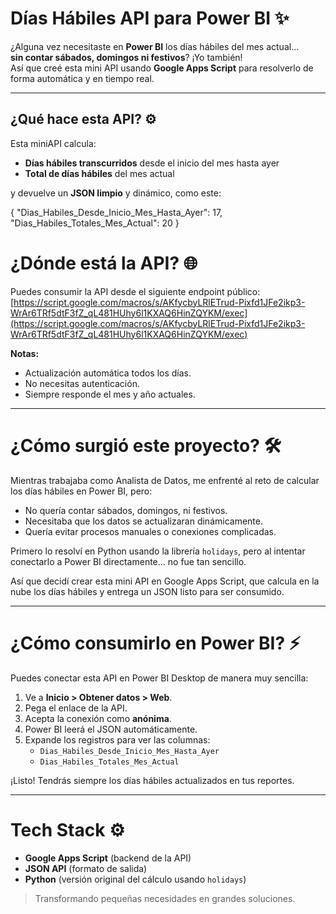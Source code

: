 # Días Hábiles API para Power BI ✨

¿Alguna vez necesitaste en **Power BI** los días hábiles del mes actual...  
**sin contar sábados, domingos ni festivos**? ¡Yo también!  
Así que creé esta mini API usando **Google Apps Script** para resolverlo de forma automática y en tiempo real.

---

## ¿Qué hace esta API? ⚙️

Esta miniAPI calcula:

- **Días hábiles transcurridos** desde el inicio del mes hasta ayer
- **Total de días hábiles** del mes actual

y devuelve un **JSON limpio** y dinámico, como este:

{
"Dias_Habiles_Desde_Inicio_Mes_Hasta_Ayer": 17,
  "Dias_Habiles_Totales_Mes_Actual": 20
}


# ¿Dónde está la API? 🌐

Puedes consumir la API desde el siguiente endpoint público:  
[https://script.google.com/macros/s/AKfycbyLRlETrud-Pixfd1JFe2ikp3-WrAr6TRf5dtF3fZ_qL481HUhy6l1KXAQ6HinZQYKM/exec](https://script.google.com/macros/s/AKfycbyLRlETrud-Pixfd1JFe2ikp3-WrAr6TRf5dtF3fZ_qL481HUhy6l1KXAQ6HinZQYKM/exec)

**Notas:**
- Actualización automática todos los días.
- No necesitas autenticación.
- Siempre responde el mes y año actuales.

---

# ¿Cómo surgió este proyecto? 🛠️

Mientras trabajaba como Analista de Datos, me enfrenté al reto de calcular los días hábiles en Power BI, pero:

- No quería contar sábados, domingos, ni festivos.
- Necesitaba que los datos se actualizaran dinámicamente.
- Quería evitar procesos manuales o conexiones complicadas.

Primero lo resolví en Python usando la librería `holidays`, pero al intentar conectarlo a Power BI directamente... no fue tan sencillo.

Así que decidí crear esta mini API en Google Apps Script, que calcula en la nube los días hábiles y entrega un JSON listo para ser consumido.

---

# ¿Cómo consumirlo en Power BI? ⚡

Puedes conectar esta API en Power BI Desktop de manera muy sencilla:

1. Ve a **Inicio > Obtener datos > Web**.
2. Pega el enlace de la API.
3. Acepta la conexión como **anónima**.
4. Power BI leerá el JSON automáticamente.
5. Expande los registros para ver las columnas:
   - `Dias_Habiles_Desde_Inicio_Mes_Hasta_Ayer`
   - `Dias_Habiles_Totales_Mes_Actual`

¡Listo! Tendrás siempre los días hábiles actualizados en tus reportes.

---

# Tech Stack ⚙️

- **Google Apps Script** (backend de la API)
- **JSON API** (formato de salida)
- **Python** (versión original del cálculo usando `holidays`)

> Transformando pequeñas necesidades en grandes soluciones.